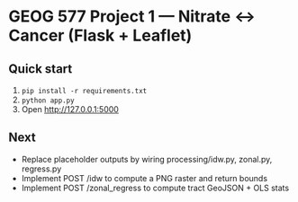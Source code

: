 # GEOG 577 Project 1 — Nitrate ↔ Cancer (Flask + Leaflet)

## Quick start
1) `pip install -r requirements.txt`
2) `python app.py`
3) Open http://127.0.0.1:5000

## Next
- Replace placeholder outputs by wiring processing/idw.py, zonal.py, regress.py
- Implement POST /idw to compute a PNG raster and return bounds
- Implement POST /zonal_regress to compute tract GeoJSON + OLS stats
